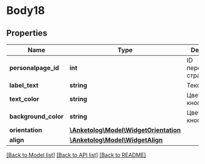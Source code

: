 # Body18

## Properties
Name | Type | Description | Notes
------------ | ------------- | ------------- | -------------
**personalpage_id** | **int** | ID персональной страницы | 
**label_text** | **string** | Текст кнопки | 
**text_color** | **string** | Цвет текста кнопки | 
**background_color** | **string** | Цвет фона кнопки | 
**orientation** | [**\Anketolog\Model\WidgetOrientation**](WidgetOrientation.md) |  | 
**align** | [**\Anketolog\Model\WidgetAlign**](WidgetAlign.md) |  | 

[[Back to Model list]](../README.md#documentation-for-models) [[Back to API list]](../README.md#documentation-for-api-endpoints) [[Back to README]](../README.md)


